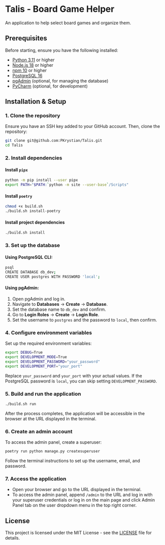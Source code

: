 # Talis - Board Game Helper

An application to help select board games and organize them.

## Prerequisites

Before starting, ensure you have the following installed:

- [Python 3.11](https://www.python.org/downloads/) or higher
- [Node.js 18](https://nodejs.org/en/download/package-manager/current) or higher
- [npm 10](https://nodejs.org/en/download/package-manager/current) or higher
- [PostgreSQL 16](https://www.postgresql.org/download/)
- [pgAdmin](https://www.pgadmin.org/) (optional, for managing the database)
- [PyCharm](https://www.jetbrains.com/pycharm/download/) (optional, for development)

## Installation & Setup

### 1. Clone the repository

Ensure you have an SSH key added to your GitHub account. Then, clone the repository:

```bash
git clone git@github.com:PKrystian/Talis.git
cd Talis
```

### 2. Install dependencies

#### Install `pipx`

```bash
python -m pip install --user pipx
export PATH="$PATH:`python -m site --user-base`/Scripts"
```

#### Install `poetry`

```bash
chmod +x build.sh
./build.sh install-poetry
```

#### Install project dependencies

```bash
./build.sh install
```

### 3. Set up the database

#### Using PostgreSQL CLI:

```bash
psql
CREATE DATABASE db_dev;
CREATE USER postgres WITH PASSWORD 'local';
```

#### Using pgAdmin:

1. Open pgAdmin and log in.
2. Navigate to **Databases** -> **Create** -> **Database**.
3. Set the database name to `db_dev` and confirm.
4. Go to **Login Roles** -> **Create** -> **Login Role**.
5. Set the username to `postgres` and the password to `local`, then confirm.

### 4. Configure environment variables

Set up the required environment variables:

```bash
export DEBUG=True
export DEVELOPMENT_MODE=True
export DEVELOPMENT_PASSWORD="your_password"
export DEVELOPMENT_PORT="your_port"
```

Replace `your_password` and `your_port` with your actual values. If the PostgreSQL password is `local`, you can skip setting `DEVELOPMENT_PASSWORD`.

### 5. Build and run the application

```bash
./build.sh run
```

After the process completes, the application will be accessible in the browser at the URL displayed in the terminal.

### 6. Create an admin account

To access the admin panel, create a superuser:

```bash
poetry run python manage.py createsuperuser
```

Follow the terminal instructions to set up the username, email, and password.

### 7. Access the application

- Open your browser and go to the URL displayed in the terminal.
- To access the admin panel, append `/admin` to the URL and log in with your superuser credentials or log in on the main page and click Admin Panel tab on the user dropdown menu in the top right corner.

## License

This project is licensed under the MIT License - see the [LICENSE](LICENSE) file for details.

